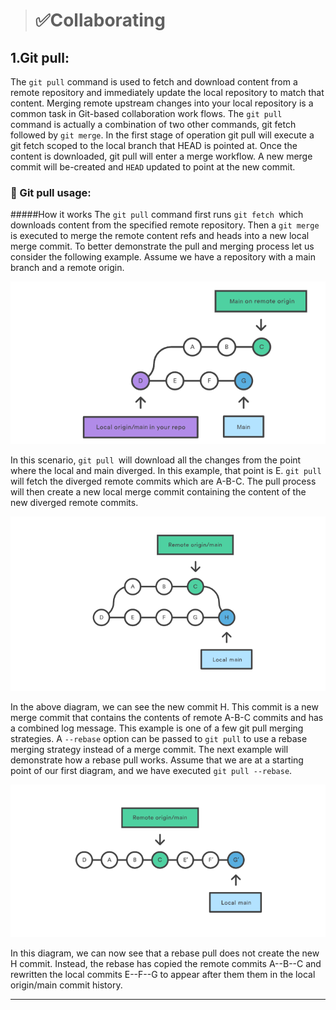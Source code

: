 > # ✅Collaborating 

##  1.Git pull:
The ``git pull`` command is used to fetch and download content from a remote repository and immediately update the local repository to match that content. Merging remote upstream changes into your local repository is a common task in Git-based collaboration work flows. The ``git pull ``command is actually a combination of two other commands, git fetch followed by ``git merge``. In the first stage of operation git pull will execute a git fetch scoped to the local branch that HEAD is pointed at. Once the content is downloaded, git pull will enter a merge workflow. A new merge commit will be-created and ``HEAD`` updated to point at the new commit.

### 🏁 Git pull usage: 
#####How it works
The ``git pull`` command first runs ``git fetch ``which downloads content from the specified remote repository. Then a ``git merge`` is executed to merge the remote content refs and heads into a new local merge commit. To better demonstrate the pull and merging process let us consider the following example. Assume we have a repository with a main branch and a remote origin.

![1](Images/pul1.png)

In this scenario, ``git pull ``will download all the changes from the point where the local and main diverged. In this example, that point is E. ``git pull`` will fetch the diverged remote commits which are A-B-C. The pull process will then create a new local merge commit containing the content of the new diverged remote commits.

![2](Images/pul2.png)

In the above diagram, we can see the new commit H. This commit is a new merge commit that contains the contents of remote A-B-C commits and has a combined log message. This example is one of a few git pull merging strategies. A ``--rebase`` option can be passed to ``git pull`` to use a rebase merging strategy instead of a merge commit. The next example will demonstrate how a rebase pull works. Assume that we are at a starting point of our first diagram, and we have executed ``git pull --rebase``.

![3](Images/pul3.png)

In this diagram, we can now see that a rebase pull does not create the new H commit. Instead, the rebase has copied the remote commits A--B--C and rewritten the local commits E--F--G to appear after them them in the local origin/main commit history.

***************